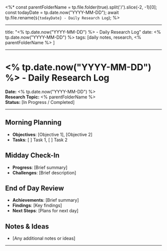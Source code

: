 
<%*
const parentFolderName = tp.file.folder(true).split('/').slice(-2, -1)[0];
const todayDate = tp.date.now("YYYY-MM-DD");
await tp.file.rename(`${todayDate} - Daily Research Log`);
%>

---
title: "<% tp.date.now("YYYY-MM-DD") %> - Daily Research Log"
date: <% tp.date.now("YYYY-MM-DD") %>
tags: [daily notes, research, <% parentFolderName %>  ]

---

# <% tp.date.now("YYYY-MM-DD") %> - Daily Research Log

**Date:** <% tp.date.now("YYYY-MM-DD") %>  
**Research Topic:** <% parentFolderName %>  
**Status:** [In Progress / Completed]

---

## Morning Planning
- **Objectives**: [Objective 1], [Objective 2]
- **Tasks**: [ ] Task 1, [ ] Task 2

## Midday Check-In
- **Progress**: [Brief summary]
- **Challenges**: [Brief description]

## End of Day Review
- **Achievements**: [Brief summary]
- **Findings**: [Key findings]
- **Next Steps**: [Plans for next day]

## Notes & Ideas
- [Any additional notes or ideas]

---